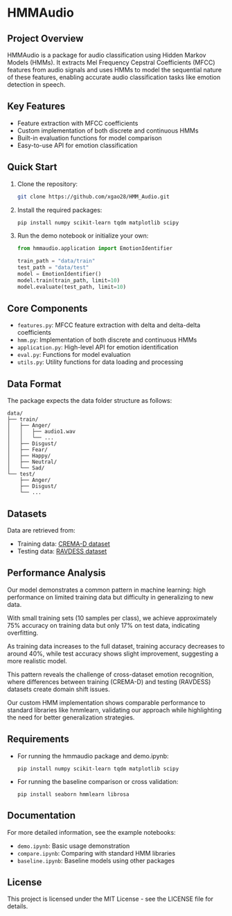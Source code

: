 # HMMAudio

## Project Overview
HMMAudio is a package for audio classification using Hidden Markov Models (HMMs). It extracts Mel Frequency Cepstral Coefficients (MFCC) features from audio signals and uses HMMs to model the sequential nature of these features, enabling accurate audio classification tasks like emotion detection in speech.

## Key Features
- Feature extraction with MFCC coefficients
- Custom implementation of both discrete and continuous HMMs
- Built-in evaluation functions for model comparison
- Easy-to-use API for emotion classification

## Quick Start
1. Clone the repository:
   ```bash
   git clone https://github.com/xgao28/HMM_Audio.git
   ```

2. Install the required packages:
   ```bash
   pip install numpy scikit-learn tqdm matplotlib scipy
   ```

3. Run the demo notebook or initialize your own:
   ```python
   from hmmaudio.application import EmotionIdentifier

   train_path = "data/train"
   test_path = "data/test"
   model = EmotionIdentifier()
   model.train(train_path, limit=10)
   model.evaluate(test_path, limit=10)
   ```



## Core Components
- `features.py`: MFCC feature extraction with delta and delta-delta coefficients
- `hmm.py`: Implementation of both discrete and continuous HMMs
- `application.py`: High-level API for emotion identification
- `eval.py`: Functions for model evaluation
- `utils.py`: Utility functions for data loading and processing

## Data Format
The package expects the data folder structure as follows:
```
data/
├── train/
│   ├── Anger/
│   │   ├── audio1.wav
│   │   └── ...
│   ├── Disgust/
│   ├── Fear/
│   ├── Happy/
│   ├── Neutral/
│   └── Sad/
└── test/
    ├── Anger/
    ├── Disgust/
    └── ...
```

## Datasets
Data are retrieved from:
- Training data: [CREMA-D dataset](https://www.kaggle.com/datasets/ejlok1/cremad)
- Testing data: [RAVDESS dataset](https://www.kaggle.com/datasets/uwrfkaggler/ravdess-emotional-speech-audio)

## Performance Analysis
Our model demonstrates a common pattern in machine learning: high performance on limited training data but difficulty in generalizing to new data. 

With small training sets (10 samples per class), we achieve approximately 75% accuracy on training data but only 17% on test data, indicating overfitting. 

As training data increases to the full dataset, training accuracy decreases to around 40%, while test accuracy shows slight improvement, suggesting a more realistic model. 

This pattern reveals the challenge of cross-dataset emotion recognition, where differences between training (CREMA-D) and testing (RAVDESS) datasets create domain shift issues. 

Our custom HMM implementation shows comparable performance to standard libraries like hmmlearn, validating our approach while highlighting the need for better generalization strategies.

## Requirements
- For running the hmmaudio package and demo.ipynb:
  ```
  pip install numpy scikit-learn tqdm matplotlib scipy
  ```

- For running the baseline comparison or cross validation:
  ```
  pip install seaborn hmmlearn librosa
  ```

## Documentation
For more detailed information, see the example notebooks:
- `demo.ipynb`: Basic usage demonstration
- `compare.ipynb`: Comparing with standard HMM libraries
- `baseline.ipynb`: Baseline models using other packages

## License
This project is licensed under the MIT License - see the LICENSE file for details.